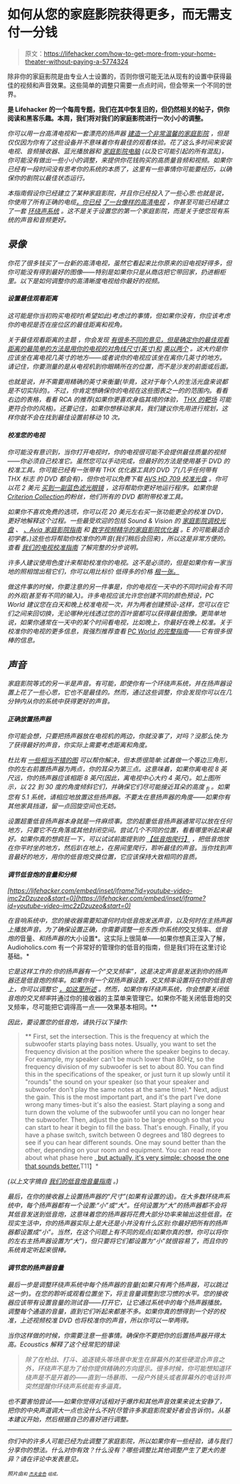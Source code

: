 # 如何从您的家庭影院获得更多，而无需支付一分钱

> 原文：<https://lifehacker.com/how-to-get-more-from-your-home-theater-without-paying-a-5774324>

除非你的家庭影院是由专业人士设置的，否则你很可能无法从现有的设置中获得最佳的视频和声音效果。这些简单的调整只需要一点点时间，但会带来一个不同的世界。



[](http://lifehacker.com/tag/blast-from-the-past)**是 Lifehacker 的一个每周专题，我们在其中恢复旧的，但仍然相关的帖子，供你阅读和黑客乐趣。本周，我们将对我们的家庭影院进行一次小小的调整。**

*你可以用一台高清电视和一套漂亮的扬声器 [建造一个非常温馨的家庭影院](https://lifehacker.com/how-to-build-your-first-home-theater-from-nothing-474775110) ，但是仅仅因为你有了这些设备并不意味着你有最佳的观看体验。花了这么多时间来安装电视、音频接收器、蓝光播放器和 [家庭影院电脑](http://lifehacker.com/how-i-built-the-media-center-of-my-dreams-for-under-50-5936546) (以及它可能引起的所有混乱)，你可能没有做出一些小小的调整，来提供你花钱购买的高质量音频和视频。如果你已经有一段时间没有思考你的系统的本质了，这里有一些事情你可能要经历，以确保你的剧院以最佳状态运行。*

*本指南假设你已经建立了某种家庭影院，并且你已经投入了一些心思:也就是说，你使用了所有正确的电缆[，你已经](http://lifehacker.com/pick-the-best-cables-for-your-home-theater-pc-5668713) [了一台像样的高清电视](http://lifehacker.com/hdtv-guide-the-short-and-sweet-version-168523) ，你甚至可能已经建立了一套 [环绕声系统](http://gizmodo.com/do-you-have-a-surround-sound-setup-5286069) 。这不是关于设置您的第一个家庭影院，而是关于使您现有系统的声音和音频更好。*

## *录像*

*你花了很多钱买了一台新的高清电视，虽然它看起来比你原来的旧电视好得多，但你可能没有得到最好的图像——特别是如果你只是从商店把它带回家，扔进橱柜里。以下是如何调整你的高清晰度电视给你最好的视频。*

#### *设置最佳观看距离*

*这可能是你当初购买电视时(希望如此)考虑过的事情，但如果你没有，你应该考虑你的电视是否在座位区的最佳距离和视角。*

*关于最佳观看距离的主题 ，你会发现 [有很多不同的意见，但是确定你的最佳观看距离的最简单的方法是用你的电视的对角线尺寸(英寸)和](http://en.wikipedia.org/wiki/Optimum_HDTV_viewing_distance) [乘以两个](https://lifehacker.com/choose-the-right-sized-tv-for-your-space-with-a-simple-5354832) 。这大约是你应该坐在离电视几英寸的地方——或者说你的电视应该坐在离你几英寸的地方。请记住，你要测量的是从电视机到你眼睛所在的位置，而不是沙发的前面或后面。*

*也就是说，并不需要用精确的英寸来衡量(毕竟，这对于每个人的生活光盘来说都是不切实际的)。不过，你肯定想确保你的电视在这些图表之一的的范围内。看看右边的表格，看看 RCA 的推荐(如果你更喜欢身临其境的体验， [THX 的靶场](http://www.thx.com/consumer/home-entertainment/home-theater/hdtv-set-up/) 可能更符合你的风格)。还要记住，如果你想移动家具，我们建议你先用进行规划，这样你就不会在找到最佳设置前移动 10 次。*

#### *校准您的电视*

*你可能没有意识到，当你打开电视时，你的电视很可能不会提供最佳质量的视频——你必须自己校准它。虽然您可以手动完成，但最好的方法是使用基于 DVD 的校准工具。你可能已经有一张带有 THX 优化器工具的 DVD 了(几乎任何带有 THX 标志 的 DVD 都会有)，但你也可以免费下载 [AVS HD 709 校准光盘](http://www.avsforum.com/forum/139-display-calibration/948496-avs-hd-709-blu-ray-mp4-calibration.html) 。你可以花 2 美元 [买到一副蓝色滤光眼镜](http://www.costore.com/THX/productenlarged.asp?peid=87&pid=930793) ，这将帮助你更好地运行程序。如果你是[Criterion Collection](http://www.criterion.com/)的粉丝，他们所有的 DVD 都附带校准工具。*

*如果你不喜欢免费的选项，你可以花 20 美元左右买一张功能更全的校准 DVD，更好地解释这个过程。一些最受欢迎的包括 Sound & Vision 的 [家庭影院调校光盘](http://www.amazon.com/Sound-Vision-Home-Theater-Tune-Up/dp/B00005TRZA?asc_campaign=InlineText&asc_refurl=https://lifehacker.com/how-to-get-more-from-your-home-theater-without-paying-a-5774324&asc_source=&tag=kinjalifehackerlink-20) 、 [、Avia 家庭影院指南](http://www.amazon.com/Avia-II-Artist-Not-Provided/dp/B000X4NJNS/?asc_campaign=InlineText&asc_refurl=https://lifehacker.com/how-to-get-more-from-your-home-theater-without-paying-a-5774324&asc_source=&ref=sr_1_3&tag=kinjalifehackerlink-20) 和 [数字视频精华的家庭影院优化器](http://www.amazon.com/exec/obidos/tg/stores/detail/-/product/B00005PJ70?asc_campaign=InlineText&asc_refurl=https://lifehacker.com/how-to-get-more-from-your-home-theater-without-paying-a-5774324&asc_source=&tag=kinjalifehackerlink-20) 。E 的可能最适合初学者。)这些也将帮助你校准你的声音(我们稍后会回来)，所以这是非常方便的。查看 [我们的电视校准指南](https://lifehacker.com/how-to-calibrate-your-hdtv-for-better-video-quality-in-5858625) 了解完整的分步说明。*

*许多人建议使用色度计来帮助校准你的电视。这不是必须的，但是如果你有一家当地的照相馆出租它们，你可以用比标价 低得多的价格 [租一张。](http://lifehacker.com/calibrate-your-monitors-using-a-cheap-rented-colorimit-5732038)*

*做这件事的时候，你要注意的另一件事是，你的电视在一天中的不同时间会有不同的外观(甚至有不同的输入)。许多电视应该允许您创建不同的颜色预设，PC World 建议您在白天和晚上校准电视一次，并为两者创建预设-这样，您可以在它们之间来回切换，无论哪种光线透过您的百叶窗都可以获得最佳图像。更简单地说，如果你通常在一天中的某个时间看电视，比如晚上，你最好在晚上校准。关于校准你的电视的更多信息，我强烈推荐查看 [PC World 的完整指南](http://www.pcworld.com/article/148462/how_to_calibrate_your_hdtv.html)——它有很多很棒的信息。*

## *声音*

*家庭影院等式的另一半是声音。有可能，即使你有一个环绕声系统，并在扬声器设置上花了一些心思，它也不是最佳的。然而，通过这些调整，你会发现你可以在几分钟内从你的系统中获得更好的声音。*

#### *正确放置扬声器*

*你可能会想，只要把扬声器放在电视机的两边，你就没事了，对吗？没那么快:为了获得最好的声音，你实际上需要考虑距离和角度。*

*杜比有 [一些相当不错的图](http://www.dolby.com/us/en/guide/surround-sound-speaker-setup/index.html) 可以帮你解决，但本质很简单:试着做一个等边三角形，你的左右前置扬声器为两点，你的耳朵为第三点。这意味着，如果你离电视 8 英尺远，你的扬声器应该相距 8 英尺(因此，离电视中心大约 4 英尺)。如上图所示，以 22 到 30 度的角度倾斜它们，并确保它们尽可能接近耳朵的高度 <sub>fl</sub> 。如果您有 5.1 系统，请相应地放置这些扬声器。不要太在意扬声器的角度——如果你有其他家具挡道，留一点回旋空间也无妨。*

*设置超重低音扬声器本身就是一件麻烦事。您的超重低音扬声器通常可以放在任何地方，只要它不在角落或其他封闭空间。尝试几个不同的位置，看看哪里听起来最好。如果你真的想疯狂一下，可以试试前面提到的 [【低音炮爬行】](http://lifehacker.com/use-the-subwoofer-crawl-to-fine-tune-your-speaker-set-5751818) ，把低音炮放在你平时坐的地方，然后趴在地上，在房间里爬行，聆听最佳的声音。当你找到声音最好的地方，用你的低音炮交换位置，它应该保持大致相同的音质。*

#### *调节低音炮的音量和分频*

 *[https://lifehacker.com/embed/inset/iframe?id=youtube-video-imc2zDzuzeo&start=0](https://lifehacker.com/embed/inset/iframe?id=youtube-video-imc2zDzuzeo&start=0)* 

*在音响系统中，您的接收器需要知道何时向低音炮发送声音，以及何时在主扬声器上播放声音。为了确保设置正确，你需要调整一些东西:你系统的*交叉频率、*低音炮的*音量、*和扬声器的*大小设置*。这实际上很简单——如果你想真正深入了解，Audioholics.com 有一个非常好的管理你的低音的指南，但是我们将在这里讨论基础。*

*它是这样工作的:你的扬声器有一个“交叉频率”，这是决定声音是发送到你的扬声器还是低音炮的频率。如果你有一个双扬声器设置，交叉频率设置将在你的低音炮上，你可以调整它 [，如这里所述](http://forum.ecoustics.com/bbs/messages/34579/109297.html) 。然而，如果你有环绕声系统，你会想要关闭低音炮的交叉频率*并通过你的接收器的主菜单来管理它。如果你不能关闭低音炮的交叉频率，尽可能把它调得高一点——效果基本相同。**

*因此，要设置您的低音炮，请执行以下操作:*

> **   First, set the intersection. This is the frequency at which the subwoofer starts playing bass notes. Usually, you want to set the frequency division at the position where the speaker begins to decay. For example, my speaker can't be much lower than 80Hz, so the frequency division of my subwoofer is set to about 80\. You can find this in the specifications of the speaker, or just turn it up slowly until it "rounds" the sound on your speaker (so that your speaker and subwoofer don't play the same notes at the same time).*   Next, adjust the gain. This is the most important part, and it's the part I've done wrong many times-but it's also the easiest. Start playing a song and turn down the volume of the subwoofer until you can no longer hear the subwoofer. Then, adjust the gain to be large enough so that you can start to hear it begin to fill the bass. That's enough. Finally, if you have a phase switch, switch between 0 degrees and 180 degrees to see if you can hear different sounds. One may sound better than the other, depending on your room and equipment. You can read more about what phase here [, but actually, it's very simple: choose the one that sounds better.](http://reviews.cnet.com/4520-11254_7-6360441-6.html)T11】*

*(以上文字摘自 [我们的低音炮音量指南](https://lifehacker.com/how-to-properly-set-your-subwoofers-volume-without-sh-1506136549) 。)*

*最后，在你的接收器上设置扬声器的“尺寸”(如果有设置的话)。在大多数环绕声系统中，每个扬声器都有一个设置:“小”或“大”。任何设置为“大”的扬声器都不会将其低音发送到低音炮，这意味着您的扬声器将花费大部分功率来输出这些低音。在现实生活中，你的扬声器实际上是大还是小并没有什么区别:你最好把所有的扬声器都设置成“小”。当然，在这个问题上有不同的观点(如果你真的想，你可以将你的左右主扬声器设置为“大”)，但只要将它们都设置为“小”就很容易了，而且你的系统肯定听起来很棒。*

#### *调节您的扬声器音量*

*最后一步是调整环绕声系统中每个扬声器的音量(如果只有两个扬声器，可以跳过这一步)。在您的聆听或观看位置坐下，将主音量调整到您习惯的水平。您的接收器应该带有设置音量的测试音——打开它，让它通过系统中的每个扬声器播放。调整每个通道的音量，直到它们听起来都差不多。如果你真的想得到一个好的校准，上述视频校准 DVD 也将校准你的声音，所以你可以一举两得。*

*当你这样做的时候，你需要注意一些事情。确保你不要把你的后置扬声器开得太高。Ecoustics 解释了这个经常犯的错误:*

> *除了在枪战、打斗、追逐镜头等场景中发生在屏幕外的某些硬混合声音之外，环绕声不是为了给你提供精确的方向提示。很多时候，你可能想知道环绕声是不是开着的——直到一场暴雨、一段户外镜头或者屏幕外的电话铃声突然提醒你环绕声系统能有多逼真。*

*也不要害怕尝试——如果你觉得对话相对于爆炸和其他声音效果来说太安静了，把你的中央声道调大一点也没什么不好(尽管许多家庭影院爱好者会告诉你)。从基本建议开始，然后根据自己的喜好进行调整。*

* * *

*你们中的许多人可能已经为此调整了家庭影院，所以如果你有一些经验，请与我们分享你的想法。什么对你有效？什么没有？哪些调整比其他调整产生了更大的差异？请在评论中发表意见。*

**<small>照片由</small>*[*<small></small>*](http://www.flickr.com/photos/pascalsijen/3518284515/in/photostream/)<small>*<small>和</small>* [*<small>杰夫金色</small>*](http://www.flickr.com/photos/jeffanddayna/4126346892) *<small>组成。</small>*</small>*

*<small></small>*